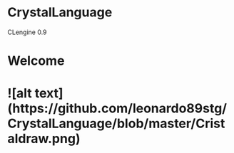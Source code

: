 # CrystalLanguage
CLengine 0.9
<h1>Welcome <h1>
  ![alt text](https://github.com/leonardo89stg/CrystalLanguage/blob/master/Cristaldraw.png)
